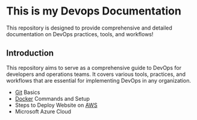 # This is my Devops Documentation
This repository is designed to provide comprehensive and detailed documentation on DevOps practices, tools, and workflows!

## Introduction

This repository aims to serve as a comprehensive guide to DevOps for developers and operations teams. It covers various tools, practices, and workflows that are essential for implementing DevOps in any organization.

* [Git](Git/) Basics
* [Docker](Docker/) Commands and Setup
* Steps to Deploy Website on [AWS](AWS/)
* Microsoft Azure Cloud


